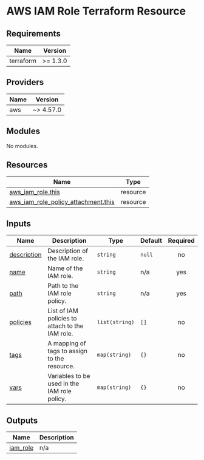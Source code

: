 # AWS IAM Role Terraform Resource

## Requirements

| Name      | Version  |
|-----------|----------|
| terraform | >= 1.3.0 |

## Providers

| Name | Version   |
|------|-----------|
| aws  | ~> 4.57.0 |

## Modules

No modules.

## Resources

| Name | Type |
|------|------|
| [aws_iam_role.this](https://registry.terraform.io/providers/hashicorp/aws/latest/docs/resources/iam_role) | resource |
| [aws_iam_role_policy_attachment.this](https://registry.terraform.io/providers/hashicorp/aws/latest/docs/resources/iam_role_policy_attachment) | resource |

## Inputs

| Name | Description | Type | Default | Required |
|------|-------------|------|---------|:--------:|
| <a name="input_description"></a> [description](#input\_description) | Description of the IAM role. | `string` | `null` | no |
| <a name="input_name"></a> [name](#input\_name) | Name of the IAM role. | `string` | n/a | yes |
| <a name="input_path"></a> [path](#input\_path) | Path to the IAM role policy. | `string` | n/a | yes |
| <a name="input_policies"></a> [policies](#input\_policies) | List of IAM policies to attach to the IAM role. | `list(string)` | `[]` | no |
| <a name="input_tags"></a> [tags](#input\_tags) | A mapping of tags to assign to the resource. | `map(string)` | `{}` | no |
| <a name="input_vars"></a> [vars](#input\_vars) | Variables to be used in the IAM role policy. | `map(string)` | `{}` | no |

## Outputs

| Name | Description |
|------|-------------|
| <a name="output_iam_role"></a> [iam\_role](#output\_iam\_role) | n/a |
